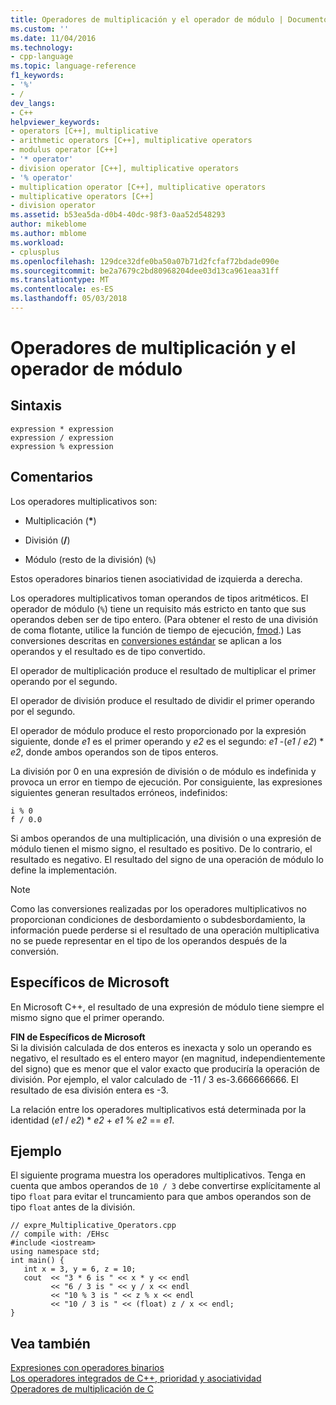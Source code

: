```yaml
---
title: Operadores de multiplicación y el operador de módulo | Documentos de Microsoft
ms.custom: ''
ms.date: 11/04/2016
ms.technology:
- cpp-language
ms.topic: language-reference
f1_keywords:
- '%'
- /
dev_langs:
- C++
helpviewer_keywords:
- operators [C++], multiplicative
- arithmetic operators [C++], multiplicative operators
- modulus operator [C++]
- '* operator'
- division operator [C++], multiplicative operators
- '% operator'
- multiplication operator [C++], multiplicative operators
- multiplicative operators [C++]
- division operator
ms.assetid: b53ea5da-d0b4-40dc-98f3-0aa52d548293
author: mikeblome
ms.author: mblome
ms.workload:
- cplusplus
ms.openlocfilehash: 129dce32dfe0ba50a07b71d2fcfaf72bdade090e
ms.sourcegitcommit: be2a7679c2bd80968204dee03d13ca961eaa31ff
ms.translationtype: MT
ms.contentlocale: es-ES
ms.lasthandoff: 05/03/2018
---
```

# <a name="multiplicative-operators-and-the-modulus-operator"></a>Operadores de multiplicación y el operador de módulo
## <a name="syntax"></a>Sintaxis  
  
```  
expression * expression   
expression / expression   
expression % expression  
```  
  
## <a name="remarks"></a>Comentarios  
 Los operadores multiplicativos son:  
  
-   Multiplicación (**\***)  
  
-   División (**/**)  
  
-   Módulo (resto de la división) (`%`)  
  
 Estos operadores binarios tienen asociatividad de izquierda a derecha.  
  
 Los operadores multiplicativos toman operandos de tipos aritméticos. El operador de módulo (`%`) tiene un requisito más estricto en tanto que sus operandos deben ser de tipo entero. (Para obtener el resto de una división de coma flotante, utilice la función de tiempo de ejecución, [fmod](../c-runtime-library/reference/fmod-fmodf.md).) Las conversiones descritas en [conversiones estándar](standard-conversions.md) se aplican a los operandos y el resultado es de tipo convertido.  
  
 El operador de multiplicación produce el resultado de multiplicar el primer operando por el segundo.  
  
 El operador de división produce el resultado de dividir el primer operando por el segundo.  
  
 El operador de módulo produce el resto proporcionado por la expresión siguiente, donde *e1* es el primer operando y *e2* es el segundo: *e1* -(*e1*  /  *e2*) \* *e2*, donde ambos operandos son de tipos enteros.  
  
 La división por 0 en una expresión de división o de módulo es indefinida y provoca un error en tiempo de ejecución. Por consiguiente, las expresiones siguientes generan resultados erróneos, indefinidos:  
  
```  
i % 0  
f / 0.0  
```  
  
 Si ambos operandos de una multiplicación, una división o una expresión de módulo tienen el mismo signo, el resultado es positivo. De lo contrario, el resultado es negativo. El resultado del signo de una operación de módulo lo define la implementación.  
  
> [!NOTE]
>  Como las conversiones realizadas por los operadores multiplicativos no proporcionan condiciones de desbordamiento o subdesbordamiento, la información puede perderse si el resultado de una operación multiplicativa no se puede representar en el tipo de los operandos después de la conversión.  
  
## <a name="microsoft-specific"></a>Específicos de Microsoft  
 En Microsoft C++, el resultado de una expresión de módulo tiene siempre el mismo signo que el primer operando.  
  
**FIN de Específicos de Microsoft**  
 Si la división calculada de dos enteros es inexacta y solo un operando es negativo, el resultado es el entero mayor (en magnitud, independientemente del signo) que es menor que el valor exacto que produciría la operación de división. Por ejemplo, el valor calculado de -11 / 3 es-3.666666666. El resultado de esa división entera es -3.  
  
 La relación entre los operadores multiplicativos está determinada por la identidad (*e1* / *e2*) \* *e2*  +  *e1* % *e2* == *e1*.  
  
## <a name="example"></a>Ejemplo  
 El siguiente programa muestra los operadores multiplicativos. Tenga en cuenta que ambos operandos de `10 / 3` debe convertirse explícitamente al tipo `float` para evitar el truncamiento para que ambos operandos son de tipo `float` antes de la división.  
  
```  
// expre_Multiplicative_Operators.cpp  
// compile with: /EHsc  
#include <iostream>  
using namespace std;  
int main() {  
   int x = 3, y = 6, z = 10;  
   cout  << "3 * 6 is " << x * y << endl  
         << "6 / 3 is " << y / x << endl  
         << "10 % 3 is " << z % x << endl  
         << "10 / 3 is " << (float) z / x << endl;  
}  
```  
  
## <a name="see-also"></a>Vea también  
 [Expresiones con operadores binarios](../cpp/expressions-with-binary-operators.md)   
 [Los operadores integrados de C++, prioridad y asociatividad](../cpp/cpp-built-in-operators-precedence-and-associativity.md)   
 [Operadores de multiplicación de C](../c-language/c-multiplicative-operators.md)
